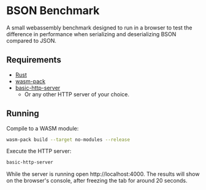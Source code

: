 # BSON Benchmark

A small webassembly benchmark designed to run in a browser to test the difference in performance when serializing and deserializing BSON compared to JSON.

## Requirements

* [Rust](https://www.rust-lang.org/)
* [wasm-pack](https://rustwasm.github.io/wasm-pack/)
* [basic-http-server](https://crates.io/crates/basic-http-server)
  * Or any other HTTP server of your choice.

## Running

Compile to a WASM module:
```sh
wasm-pack build --target no-modules --release
```

Execute the HTTP server:
```sh
basic-http-server
```

While the server is running open http://localhost:4000. The results will show on the browser's console, after freezing the tab for around 20 seconds.